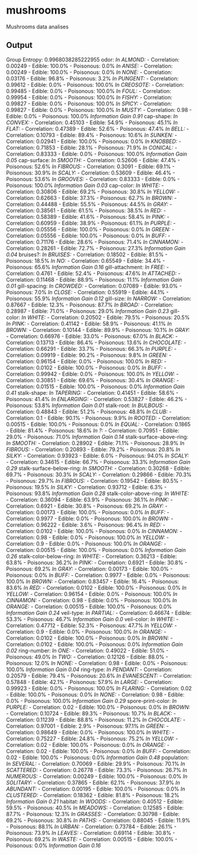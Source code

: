 # mushrooms
Mushrooms data analises

## Output

 Group Entropy: 0.9968038285222955
 odor:
  *In ALMOND:*
    - Correlation: 0.00249
    - Edible: 100.0%
    - Poisonous: 0.0%
  *In ANISE:*
    - Correlation: 0.00249
    - Edible: 100.0%
    - Poisonous: 0.0%
  *In NONE:*
    - Correlation: 0.03176
    - Edible: 96.8%
    - Poisonous: 3.2%
  *In PUNGENT:*
    - Correlation: 0.99612
    - Edible: 0.0%
    - Poisonous: 100.0%
  *In CREOSOTE:*
    - Correlation: 0.99485
    - Edible: 0.0%
    - Poisonous: 100.0%
  *In FOUL:*
    - Correlation: 0.99954
    - Edible: 0.0%
    - Poisonous: 100.0%
  *In FISHY:*
    - Correlation: 0.99827
    - Edible: 0.0%
    - Poisonous: 100.0%
  *In SPICY:*
    - Correlation: 0.99827
    - Edible: 0.0%
    - Poisonous: 100.0%
  *In MUSTY:*
    - Correlation: 0.98
    - Edible: 0.0%
    - Poisonous: 100.0%
  *Information Gain 0.91*
 cap-shape:
  *In CONVEX:*
    - Correlation: 0.45103
    - Edible: 54.9%
    - Poisonous: 45.1%
  *In FLAT:*
    - Correlation: 0.47389
    - Edible: 52.6%
    - Poisonous: 47.4%
  *In BELL:*
    - Correlation: 0.10793
    - Edible: 89.4%
    - Poisonous: 10.6%
  *In SUNKEN:*
    - Correlation: 0.02941
    - Edible: 100.0%
    - Poisonous: 0.0%
  *In KNOBBED:*
    - Correlation: 0.71853
    - Edible: 28.1%
    - Poisonous: 71.9%
  *In CONICAL:*
    - Correlation: 0.83333
    - Edible: 0.0%
    - Poisonous: 100.0%
  *Information Gain 0.05*
 cap-surface:
  *In SMOOTH:*
    - Correlation: 0.52606
    - Edible: 47.4%
    - Poisonous: 52.6%
  *In FIBROUS:*
    - Correlation: 0.3091
    - Edible: 69.1%
    - Poisonous: 30.9%
  *In SCALY:*
    - Correlation: 0.53609
    - Edible: 46.4%
    - Poisonous: 53.6%
  *In GROOVES:*
    - Correlation: 0.83333
    - Edible: 0.0%
    - Poisonous: 100.0%
  *Information Gain 0.03*
 cap-color:
  *In WHITE:*
    - Correlation: 0.30806
    - Edible: 69.2%
    - Poisonous: 30.8%
  *In YELLOW:*
    - Correlation: 0.62663
    - Edible: 37.3%
    - Poisonous: 62.7%
  *In BROWN:*
    - Correlation: 0.44488
    - Edible: 55.5%
    - Poisonous: 44.5%
  *In GRAY:*
    - Correlation: 0.38561
    - Edible: 61.5%
    - Poisonous: 38.5%
  *In RED:*
    - Correlation: 0.58389
    - Edible: 41.6%
    - Poisonous: 58.4%
  *In PINK:*
    - Correlation: 0.60959
    - Edible: 38.9%
    - Poisonous: 61.1%
  *In PURPLE:*
    - Correlation: 0.05556
    - Edible: 100.0%
    - Poisonous: 0.0%
  *In GREEN:*
    - Correlation: 0.05556
    - Edible: 100.0%
    - Poisonous: 0.0%
  *In BUFF:*
    - Correlation: 0.71176
    - Edible: 28.6%
    - Poisonous: 71.4%
  *In CINNAMON:*
    - Correlation: 0.28261
    - Edible: 72.7%
    - Poisonous: 27.3%
  *Information Gain 0.04*
 bruises?:
  *In BRUISES:*
    - Correlation: 0.18502
    - Edible: 81.5%
    - Poisonous: 18.5%
  *In NO:*
    - Correlation: 0.65549
    - Edible: 34.4%
    - Poisonous: 65.6%
  *Information Gain 0.16*
 gill-attachment:
  *In FREE:*
    - Correlation: 0.4761
    - Edible: 52.4%
    - Poisonous: 47.6%
  *In ATTACHED:*
    - Correlation: 0.11468
    - Edible: 88.9%
    - Poisonous: 11.1%
  *Information Gain 0.01*
 gill-spacing:
  *In CROWDED:*
    - Correlation: 0.07089
    - Edible: 93.0%
    - Poisonous: 7.0%
  *In CLOSE:*
    - Correlation: 0.55919
    - Edible: 44.1%
    - Poisonous: 55.9%
  *Information Gain 0.12*
 gill-size:
  *In NARROW:*
    - Correlation: 0.87667
    - Edible: 12.3%
    - Poisonous: 87.7%
  *In BROAD:*
    - Correlation: 0.28987
    - Edible: 71.0%
    - Poisonous: 29.0%
  *Information Gain 0.23*
 gill-color:
  *In WHITE:*
    - Correlation: 0.20502
    - Edible: 79.5%
    - Poisonous: 20.5%
  *In PINK:*
    - Correlation: 0.41142
    - Edible: 58.9%
    - Poisonous: 41.1%
  *In BROWN:*
    - Correlation: 0.10144
    - Edible: 89.9%
    - Poisonous: 10.1%
  *In GRAY:*
    - Correlation: 0.66976
    - Edible: 33.0%
    - Poisonous: 67.0%
  *In BLACK:*
    - Correlation: 0.13713
    - Edible: 86.4%
    - Poisonous: 13.6%
  *In CHOCOLATE:*
    - Correlation: 0.66291
    - Edible: 33.7%
    - Poisonous: 66.3%
  *In PURPLE:*
    - Correlation: 0.09919
    - Edible: 90.2%
    - Poisonous: 9.8%
  *In GREEN:*
    - Correlation: 0.96154
    - Edible: 0.0%
    - Poisonous: 100.0%
  *In RED:*
    - Correlation: 0.0102
    - Edible: 100.0%
    - Poisonous: 0.0%
  *In BUFF:*
    - Correlation: 0.99942
    - Edible: 0.0%
    - Poisonous: 100.0%
  *In YELLOW:*
    - Correlation: 0.30851
    - Edible: 69.6%
    - Poisonous: 30.4%
  *In ORANGE:*
    - Correlation: 0.01515
    - Edible: 100.0%
    - Poisonous: 0.0%
  *Information Gain 0.41*
 stalk-shape:
  *In TAPERING:*
    - Correlation: 0.41451
    - Edible: 58.6%
    - Poisonous: 41.4%
  *In ENLARGING:*
    - Correlation: 0.53827
    - Edible: 46.2%
    - Poisonous: 53.8%
  *Information Gain 0.01*
 stalk-root:
  *In BULBOUS:*
    - Correlation: 0.48843
    - Edible: 51.2%
    - Poisonous: 48.8%
  *In CLUB:*
    - Correlation: 0.1
    - Edible: 90.1%
    - Poisonous: 9.9%
  *In ROOTED:*
    - Correlation: 0.00515
    - Edible: 100.0%
    - Poisonous: 0.0%
  *In EQUAL:*
    - Correlation: 0.1865
    - Edible: 81.4%
    - Poisonous: 18.6%
  *In ?:*
    - Correlation: 0.70951
    - Edible: 29.0%
    - Poisonous: 71.0%
  *Information Gain 0.14*
 stalk-surface-above-ring:
  *In SMOOTH:*
    - Correlation: 0.28902
    - Edible: 71.1%
    - Poisonous: 28.9%
  *In FIBROUS:*
    - Correlation: 0.20893
    - Edible: 79.2%
    - Poisonous: 20.8%
  *In SILKY:*
    - Correlation: 0.93923
    - Edible: 6.0%
    - Poisonous: 94.0%
  *In SCALY:*
    - Correlation: 0.34615
    - Edible: 66.7%
    - Poisonous: 33.3%
  *Information Gain 0.29*
 stalk-surface-below-ring:
  *In SMOOTH:*
    - Correlation: 0.30268
    - Edible: 69.7%
    - Poisonous: 30.3%
  *In SCALY:*
    - Correlation: 0.29866
    - Edible: 70.3%
    - Poisonous: 29.7%
  *In FIBROUS:*
    - Correlation: 0.19542
    - Edible: 80.5%
    - Poisonous: 19.5%
  *In SILKY:*
    - Correlation: 0.93712
    - Edible: 6.3%
    - Poisonous: 93.8%
  *Information Gain 0.28*
 stalk-color-above-ring:
  *In WHITE:*
    - Correlation: 0.36094
    - Edible: 63.9%
    - Poisonous: 36.1%
  *In PINK:*
    - Correlation: 0.6921
    - Edible: 30.8%
    - Poisonous: 69.2%
  *In GRAY:*
    - Correlation: 0.00173
    - Edible: 100.0%
    - Poisonous: 0.0%
  *In BUFF:*
    - Correlation: 0.9977
    - Edible: 0.0%
    - Poisonous: 100.0%
  *In BROWN:*
    - Correlation: 0.96222
    - Edible: 3.6%
    - Poisonous: 96.4%
  *In RED:*
    - Correlation: 0.0102
    - Edible: 100.0%
    - Poisonous: 0.0%
  *In CINNAMON:*
    - Correlation: 0.98
    - Edible: 0.0%
    - Poisonous: 100.0%
  *In YELLOW:*
    - Correlation: 0.9
    - Edible: 0.0%
    - Poisonous: 100.0%
  *In ORANGE:*
    - Correlation: 0.00515
    - Edible: 100.0%
    - Poisonous: 0.0%
  *Information Gain 0.26*
 stalk-color-below-ring:
  *In WHITE:*
    - Correlation: 0.36213
    - Edible: 63.8%
    - Poisonous: 36.2%
  *In PINK:*
    - Correlation: 0.6921
    - Edible: 30.8%
    - Poisonous: 69.2%
  *In GRAY:*
    - Correlation: 0.00173
    - Edible: 100.0%
    - Poisonous: 0.0%
  *In BUFF:*
    - Correlation: 0.9977
    - Edible: 0.0%
    - Poisonous: 100.0%
  *In BROWN:*
    - Correlation: 0.83457
    - Edible: 16.4%
    - Poisonous: 83.6%
  *In RED:*
    - Correlation: 0.0102
    - Edible: 100.0%
    - Poisonous: 0.0%
  *In YELLOW:*
    - Correlation: 0.96154
    - Edible: 0.0%
    - Poisonous: 100.0%
  *In CINNAMON:*
    - Correlation: 0.98
    - Edible: 0.0%
    - Poisonous: 100.0%
  *In ORANGE:*
    - Correlation: 0.00515
    - Edible: 100.0%
    - Poisonous: 0.0%
  *Information Gain 0.24*
 veil-type:
  *In PARTIAL:*
    - Correlation: 0.46674
    - Edible: 53.3%
    - Poisonous: 46.7%
  *Information Gain 0.0*
 veil-color:
  *In WHITE:*
    - Correlation: 0.47712
    - Edible: 52.3%
    - Poisonous: 47.7%
  *In YELLOW:*
    - Correlation: 0.9
    - Edible: 0.0%
    - Poisonous: 100.0%
  *In ORANGE:*
    - Correlation: 0.0102
    - Edible: 100.0%
    - Poisonous: 0.0%
  *In BROWN:*
    - Correlation: 0.0102
    - Edible: 100.0%
    - Poisonous: 0.0%
  *Information Gain 0.02*
 ring-number:
  *In ONE:*
    - Correlation: 0.49022
    - Edible: 51.0%
    - Poisonous: 49.0%
  *In TWO:*
    - Correlation: 0.12126
    - Edible: 88.0%
    - Poisonous: 12.0%
  *In NONE:*
    - Correlation: 0.98
    - Edible: 0.0%
    - Poisonous: 100.0%
  *Information Gain 0.04*
 ring-type:
  *In PENDANT:*
    - Correlation: 0.20579
    - Edible: 79.4%
    - Poisonous: 20.6%
  *In EVANESCENT:*
    - Correlation: 0.57848
    - Edible: 42.1%
    - Poisonous: 57.9%
  *In LARGE:*
    - Correlation: 0.99923
    - Edible: 0.0%
    - Poisonous: 100.0%
  *In FLARING:*
    - Correlation: 0.02
    - Edible: 100.0%
    - Poisonous: 0.0%
  *In NONE:*
    - Correlation: 0.98
    - Edible: 0.0%
    - Poisonous: 100.0%
  *Information Gain 0.29*
 spore-print-color:
  *In PURPLE:*
    - Correlation: 0.02
    - Edible: 100.0%
    - Poisonous: 0.0%
  *In BROWN:*
    - Correlation: 0.10724
    - Edible: 89.3%
    - Poisonous: 10.7%
  *In BLACK:*
    - Correlation: 0.11239
    - Edible: 88.8%
    - Poisonous: 11.2%
  *In CHOCOLATE:*
    - Correlation: 0.97001
    - Edible: 2.9%
    - Poisonous: 97.1%
  *In GREEN:*
    - Correlation: 0.98649
    - Edible: 0.0%
    - Poisonous: 100.0%
  *In WHITE:*
    - Correlation: 0.75227
    - Edible: 24.8%
    - Poisonous: 75.2%
  *In YELLOW:*
    - Correlation: 0.02
    - Edible: 100.0%
    - Poisonous: 0.0%
  *In ORANGE:*
    - Correlation: 0.02
    - Edible: 100.0%
    - Poisonous: 0.0%
  *In BUFF:*
    - Correlation: 0.02
    - Edible: 100.0%
    - Poisonous: 0.0%
  *Information Gain 0.48*
 population:
  *In SEVERAL:*
    - Correlation: 0.70069
    - Edible: 29.9%
    - Poisonous: 70.1%
  *In SCATTERED:*
    - Correlation: 0.26778
    - Edible: 73.3%
    - Poisonous: 26.7%
  *In NUMEROUS:*
    - Correlation: 0.00249
    - Edible: 100.0%
    - Poisonous: 0.0%
  *In SOLITARY:*
    - Correlation: 0.37865
    - Edible: 62.1%
    - Poisonous: 37.9%
  *In ABUNDANT:*
    - Correlation: 0.00195
    - Edible: 100.0%
    - Poisonous: 0.0%
  *In CLUSTERED:*
    - Correlation: 0.18362
    - Edible: 81.8%
    - Poisonous: 18.2%
  *Information Gain 0.21*
 habitat:
  *In WOODS:*
    - Correlation: 0.40512
    - Edible: 59.5%
    - Poisonous: 40.5%
  *In MEADOWS:*
    - Correlation: 0.12585
    - Edible: 87.7%
    - Poisonous: 12.3%
  *In GRASSES:*
    - Correlation: 0.30798
    - Edible: 69.2%
    - Poisonous: 30.8%
  *In PATHS:*
    - Correlation: 0.88045
    - Edible: 11.9%
    - Poisonous: 88.1%
  *In URBAN:*
    - Correlation: 0.73784
    - Edible: 26.1%
    - Poisonous: 73.9%
  *In LEAVES:*
    - Correlation: 0.69114
    - Edible: 30.8%
    - Poisonous: 69.2%
  *In WASTE:*
    - Correlation: 0.00515
    - Edible: 100.0%
    - Poisonous: 0.0%
  *Information Gain 0.16*

